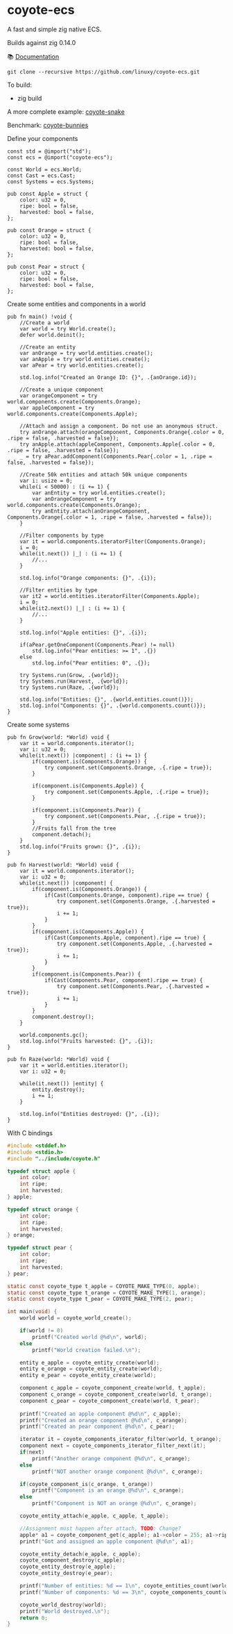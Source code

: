 # coyote-ecs
A fast and simple zig native ECS.

Builds against zig 0.14.0

📚 [Documentation](https://linuxy.github.io/coyote-ecs/docs/)

```git clone --recursive https://github.com/linuxy/coyote-ecs.git```

To build:
* zig build

A more complete example:
[coyote-snake](https://github.com/linuxy/coyote-snake)

Benchmark:
[coyote-bunnies](https://github.com/linuxy/coyote-bunnies)

Define your components
```zig
const std = @import("std");
const ecs = @import("coyote-ecs");

const World = ecs.World;
const Cast = ecs.Cast;
const Systems = ecs.Systems;

pub const Apple = struct {
    color: u32 = 0,
    ripe: bool = false,
    harvested: bool = false,
};

pub const Orange = struct {
    color: u32 = 0,
    ripe: bool = false,
    harvested: bool = false,
};

pub const Pear = struct {
    color: u32 = 0,
    ripe: bool = false,
    harvested: bool = false,
};
```

Create some entities and components in a world
```zig
pub fn main() !void {
    //Create a world
    var world = try World.create();
    defer world.deinit();
    
    //Create an entity
    var anOrange = try world.entities.create();
    var anApple = try world.entities.create();
    var aPear = try world.entities.create();

    std.log.info("Created an Orange ID: {}", .{anOrange.id});

    //Create a unique component
    var orangeComponent = try world.components.create(Components.Orange);
    var appleComponent = try world.components.create(Components.Apple);

    //Attach and assign a component. Do not use an anonymous struct.
    try anOrange.attach(orangeComponent, Components.Orange{.color = 0, .ripe = false, .harvested = false});
    try anApple.attach(appleComponent, Components.Apple{.color = 0, .ripe = false, .harvested = false});
    _ = try aPear.addComponent(Components.Pear{.color = 1, .ripe = false, .harvested = false});

    //Create 50k entities and attach 50k unique components
    var i: usize = 0;
    while(i < 50000) : (i += 1) {
        var anEntity = try world.entities.create();
        var anOrangeComponent = try world.components.create(Components.Orange);
        try anEntity.attach(anOrangeComponent, Components.Orange{.color = 1, .ripe = false, .harvested = false});
    }

    //Filter components by type
    var it = world.components.iteratorFilter(Components.Orange);
    i = 0;
    while(it.next()) |_| : (i += 1) {
        //...
    }

    std.log.info("Orange components: {}", .{i});

    //Filter entities by type
    var it2 = world.entities.iteratorFilter(Components.Apple);
    i = 0;
    while(it2.next()) |_| : (i += 1) {
        //...
    }

    std.log.info("Apple entities: {}", .{i});

    if(aPear.getOneComponent(Components.Pear) != null)
        std.log.info("Pear entities: >= 1", .{})
    else
        std.log.info("Pear entities: 0", .{});

    try Systems.run(Grow, .{world});
    try Systems.run(Harvest, .{world});
    try Systems.run(Raze, .{world});

    std.log.info("Entities: {}", .{world.entities.count()});
    std.log.info("Components: {}", .{world.components.count()});
}
```

Create some systems
```zig
pub fn Grow(world: *World) void {
    var it = world.components.iterator();
    var i: u32 = 0;
    while(it.next()) |component| : (i += 1) {
        if(component.is(Components.Orange)) {
            try component.set(Components.Orange, .{.ripe = true});
        }

        if(component.is(Components.Apple)) {
            try component.set(Components.Apple, .{.ripe = true});
        }

        if(component.is(Components.Pear)) {
            try component.set(Components.Pear, .{.ripe = true});
        }
        //Fruits fall from the tree
        component.detach();
    }
    std.log.info("Fruits grown: {}", .{i});
}

pub fn Harvest(world: *World) void {
    var it = world.components.iterator();
    var i: u32 = 0;
    while(it.next()) |component| {
        if(component.is(Components.Orange)) {
            if(Cast(Components.Orange, component).ripe == true) {
                try component.set(Components.Orange, .{.harvested = true});
                i += 1;
            }
        }
        if(component.is(Components.Apple)) {
            if(Cast(Components.Apple, component).ripe == true) {
                try component.set(Components.Apple, .{.harvested = true});
                i += 1;
            }
        }
        if(component.is(Components.Pear)) {
            if(Cast(Components.Pear, component).ripe == true) {
                try component.set(Components.Pear, .{.harvested = true});
                i += 1;
            }
        }
        component.destroy();
    }
    
    world.components.gc();
    std.log.info("Fruits harvested: {}", .{i});
}

pub fn Raze(world: *World) void {
    var it = world.entities.iterator();
    var i: u32 = 0;

    while(it.next()) |entity| {
        entity.destroy();
        i += 1;
    }

    std.log.info("Entities destroyed: {}", .{i});
}
```

With C bindings
```c
#include <stddef.h>
#include <stdio.h>
#include "../include/coyote.h"

typedef struct apple {
    int color;
    int ripe;
    int harvested;
} apple;

typedef struct orange {
    int color;
    int ripe;
    int harvested;
} orange;

typedef struct pear {
    int color;
    int ripe;
    int harvested;
} pear;

static const coyote_type t_apple = COYOTE_MAKE_TYPE(0, apple);
static const coyote_type t_orange = COYOTE_MAKE_TYPE(1, orange);
static const coyote_type t_pear = COYOTE_MAKE_TYPE(2, pear);

int main(void) {
    world world = coyote_world_create();

    if(world != 0)
        printf("Created world @%d\n", world);
    else
        printf("World creation failed.\n");

    entity e_apple = coyote_entity_create(world);
    entity e_orange = coyote_entity_create(world);
    entity e_pear = coyote_entity_create(world);

    component c_apple = coyote_component_create(world, t_apple);
    component c_orange = coyote_component_create(world, t_orange);
    component c_pear = coyote_component_create(world, t_pear);
 
    printf("Created an apple component @%d\n", c_apple);
    printf("Created an orange component @%d\n", c_orange);
    printf("Created an pear component @%d\n", c_pear);

    iterator it = coyote_components_iterator_filter(world, t_orange);
    component next = coyote_components_iterator_filter_next(it);
    if(next)
        printf("Another orange component @%d\n", c_orange);
    else
        printf("NOT another orange component @%d\n", c_orange);

    if(coyote_component_is(c_orange, t_orange))
        printf("Component is an orange @%d\n", c_orange);
    else
        printf("Component is NOT an orange @%d\n", c_orange);

    coyote_entity_attach(e_apple, c_apple, t_apple);

    //Assignment must happen after attach, TODO: Change?
    apple* a1 = coyote_component_get(c_apple); a1->color = 255; a1->ripe = 0; a1->harvested = 0;
    printf("Got and assigned an apple component @%d\n", a1);

    coyote_entity_detach(e_apple, c_apple);
    coyote_component_destroy(c_apple);
    coyote_entity_destroy(e_apple);
    coyote_entity_destroy(e_pear);

    printf("Number of entities: %d == 1\n", coyote_entities_count(world));
    printf("Number of components: %d == 3\n", coyote_components_count(world));

    coyote_world_destroy(world);
    printf("World destroyed.\n");
    return 0;
}
```
